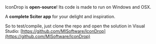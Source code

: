 ﻿IconDrop is **open-source**! Its code is made to run on Windows and OSX.

A **complete Sciter app** for your delight and inspiration.

So to test/compile, just clone the repo and open the solution in Visual Studio: [https://github.com/MISoftware/IconDrop](https://github.com/MISoftware/IconDrop)